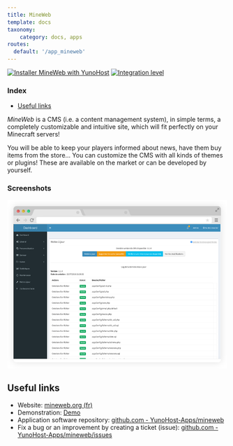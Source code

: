 ```yaml
---
title: MineWeb
template: docs
taxonomy:
    category: docs, apps
routes:
  default: '/app_mineweb'
---
```


[![Installer MineWeb with YunoHost](https://install-app.yunohost.org/install-with-yunohost.svg)](https://install-app.yunohost.org/?app=mineweb) [![Integration level](https://dash.yunohost.org/integration/mineweb.svg)](https://dash.yunohost.org/appci/app/mineweb)

### Index

- [Useful links](#useful-links)

*MineWeb* is a CMS (i.e. a content management system), in simple terms, a completely customizable and intuitive site, which will fit perfectly on your Minecraft servers!

You will be able to keep your players informed about news, have them buy items from the store... You can customize the CMS with all kinds of themes or plugins! These are available on the market or can be developed by yourself.

### Screenshots

![Screenshot of MineWeb](https://github.com/YunoHost-Apps/mineweb_ynh/blob/master/doc/screenshots/features1_mb.png)

## Useful links

+ Website: [mineweb.org (fr)](https://mineweb.org)
+ Demonstration: [Demo](https://demo.mineweb.eu/login)
+ Application software repository: [github.com - YunoHost-Apps/mineweb](https://github.com/YunoHost-Apps/mineweb_ynh)
+ Fix a bug or an improvement by creating a ticket (issue): [github.com - YunoHost-Apps/mineweb/issues](https://github.com/YunoHost-Apps/mineweb_ynh/issues)
